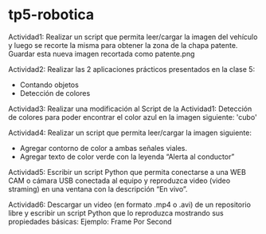 # tp5-robotica

Actividad1: Realizar un script que permita leer/cargar la imagen del vehículo y
luego se recorte la misma para obtener la zona de la chapa patente. Guardar
esta nueva imagen recortada como patente.png

Actividad2: Realizar las 2 aplicaciones prácticos presentados en la clase 5:
* Contando objetos
* Detección de colores

Actividad3: Realizar una modificación al Script de la Actividad1: Detección de
colores para poder encontrar el color azul en la imagen siguiente: 'cubo'

Actividad4: Realizar un script que permita leer/cargar la imagen siguiente:
* Agregar contorno de color a ambas señales viales.
* Agregar texto de color verde con la leyenda “Alerta al conductor”

Actividad5: Escribir un script Python que permita conectarse a una WEB CAM
o cámara USB conectada al equipo y reproduzca video (video straming) en una
ventana con la descripción “En vivo”.

Actividad6: Descargar un video (en formato .mp4 o .avi) de un repositorio libre
y escribir un script Python que lo reproduzca mostrando sus propiedades
básicas: Ejemplo: Frame Por Second
